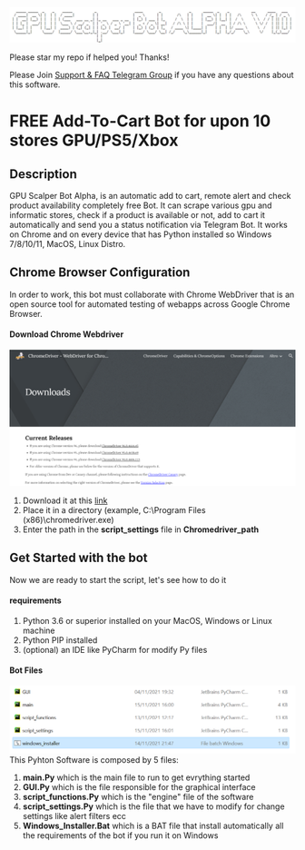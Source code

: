 <img src="Source/GPU_Scalper_Bot_ASCII.png">


Please star my repo if helped you! Thanks!

Please Join [Support & FAQ Telegram Group](https://t.me/HwGroupTech) if you have any questions about this software.

# FREE Add-To-Cart Bot for upon 10 stores GPU/PS5/Xbox

## Description
GPU Scalper Bot Alpha, is an automatic add to cart, remote alert and check product availability completely free Bot. It can scrape various gpu and informatic stores, check if a product is available or not, add to cart it automatically and send you a status notification via Telegram Bot. It works on Chrome and on every device that has Python installed so Windows 7/8/10/11, MacOS, Linux Distro.

## Chrome Browser Configuration
In order to work, this bot must collaborate with Chrome WebDriver that is an open source tool for automated testing of webapps across Google Chrome Browser.
#### Download Chrome Webdriver
<img src="Source/webdriver_download.png">

1. Download it at this [link](https://chromedriver.chromium.org/downloads)
2. Place it in a directory (example, C:\Program Files (x86)\chromedriver.exe)
3. Enter the path in the <b>script_settings</b> file in <b>Chromedriver_path</b>
## Get Started with the bot
Now we are ready to start the script, let's see how to do it
#### requirements

1. Python 3.6 or superior installed on your MacOS, Windows or Linux machine
2. Python PIP installed
3. (optional) an IDE like PyCharm for modify Py files
#### Bot Files
<img src="Source/main_files.png">
This Pyhton Software is composed by 5 files:

1. <b>main.Py</b> which is the main file to run to get evrything started
2. <b>GUI.Py</b> which is the file responsible for the graphical interface
3. <b>script_functions.Py</b> which is the "engine" file of the software
4. <b>script_settings.Py</b> which is the file that we have to modify for change settings like alert filters ecc
5. <b>Windows_Installer.Bat</b> which is a BAT file that install automatically all the requirements of the bot if you run it on Windows
